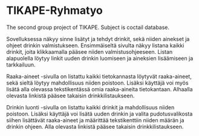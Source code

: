 # TIKAPE-Ryhmatyo
The second group project of TIKAPE. Subject is coctail database.


Sovelluksessa näkyy sinne lisätyt ja tehdyt drinkit, sekä niiden ainekset ja ohjeet drinkin valmistukseen. Ensimmäiseltä sivulta näkyy listana kaikki drinkit, joita klikkaamalla pääsee niiden valmistusohjeeseen. Listan alapuolella löytyy linkit uuden drinkin luomiseen ja aineksien lisäämiseen ja tarkkailuun. 

Raaka-aineet -sivulla on listattu kaikki tietokannasta löytyvät raaka-aineet, sekä sieltä löytyy mahdollisuus niiden poistoon. Lisäksi käyttäjä voi myös lisätä alla olevassa tekstikentässä omia raaka-aineita tietokantaan. Alhaalla olevasta linkistä pääsee takaisin drinkkilistaukseen. 

Drinkin luonti -sivulla on listattu kaikki drinkit ja mahdollisuus niiden poistoon. Lisäksi käyttäjä voi lisätä uuden drinkin ja valita pudotusvalikosta siihen lisättävät raaka-aineet ja määrittää tekstikenttiin niiden määrän ja drinkin ohjeen. Alla olevasta linkistä pääsee takaisin drinkkilistaukseen. 
